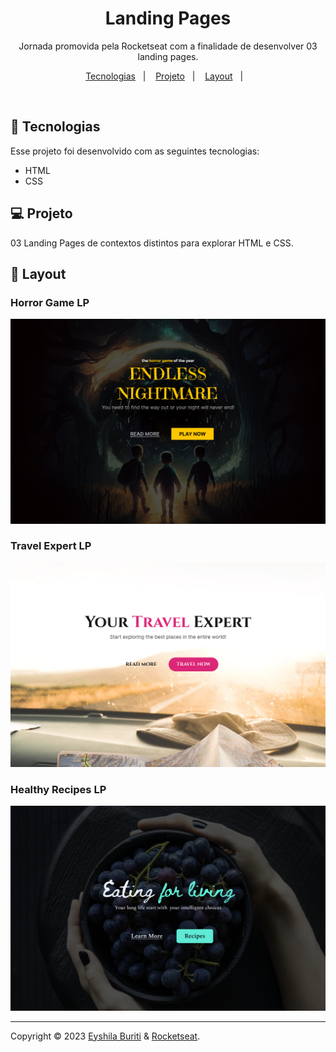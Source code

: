 <h1 align="center"> Landing Pages </h1>

<p align="center">
Jornada promovida pela Rocketseat com a finalidade de desenvolver 03 landing pages. <br/>
</p>

<p align="center">
  <a href="#-tecnologias">Tecnologias</a>&nbsp;&nbsp;&nbsp;|&nbsp;&nbsp;&nbsp;
  <a href="#-projeto">Projeto</a>&nbsp;&nbsp;&nbsp;|&nbsp;&nbsp;&nbsp;
  <a href="#-layout">Layout</a>&nbsp;&nbsp;&nbsp;|&nbsp;&nbsp;&nbsp;
</p>

<br>

## 🚀 Tecnologias

Esse projeto foi desenvolvido com as seguintes tecnologias:

- HTML
- CSS

## 💻 Projeto

03 Landing Pages de contextos distintos para explorar HTML e CSS.

## 🔖 Layout

### Horror Game LP
![Horror Game LP](/views/LP01.png)
### Travel Expert LP
![Travel Expert LP](/views/LP02.png)
### Healthy Recipes LP
![Healthy Recipes LP](/views/LP03.png)

---

Copyright © 2023 [Eyshila Buriti](https://github.com/eyshilaburiti) & [Rocketseat](https://github.com/Rocketseat).<br />
